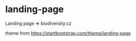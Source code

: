 # landing-page
Landing page => biodiversity.cz

theme from https://startbootstrap.com/theme/landing-page
